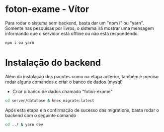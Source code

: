 # foton-exame - Vítor

Para rodar o sistema sem backend, basta dar um "npm i" ou "yarn". Somente nas pesquisas por livros, o sistema irá mostrar uma mensagem informando que o servidor está offline ou não está respondendo.
```bash
npm i ou yarn
```

# Instalação do backend

Além da instalação dos pacotes como na etapa anterior, também é preciso rodar alguns comandos e criar o banco de dados (mysql)
* Criar o banco de dados chamado "foton-exame"

```bash
cd server/database & knex migrate:latest
```

Após esta etapa e a confirmação de sucesso das migrations, basta rodar o backend com o seguinte comando
```bash
cd ../ & yarn dev
```

